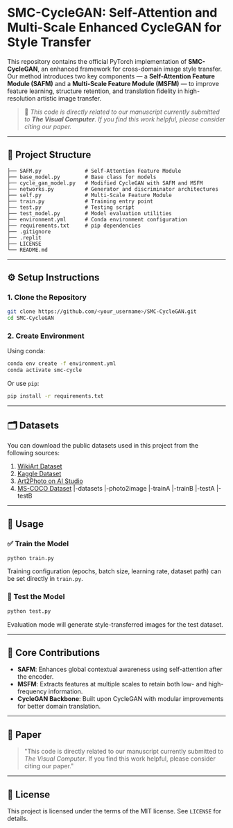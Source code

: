 
# SMC-CycleGAN: Self-Attention and Multi-Scale Enhanced CycleGAN for Style Transfer

This repository contains the official PyTorch implementation of **SMC-CycleGAN**, an enhanced framework for cross-domain image style transfer. Our method introduces two key components — a **Self-Attention Feature Module (SAFM)** and a **Multi-Scale Feature Module (MSFM)** — to improve feature learning, structure retention, and translation fidelity in high-resolution artistic image transfer.

> 📝 *This code is directly related to our manuscript currently submitted to* ***The Visual Computer***. *If you find this work helpful, please consider citing our paper.*

---

## 📁 Project Structure

```
├── SAFM.py              # Self-Attention Feature Module
├── base_model.py        # Base class for models
├── cycle_gan_model.py   # Modified CycleGAN with SAFM and MSFM
├── networks.py          # Generator and discriminator architectures
├── self.py              # Multi-Scale Feature Module
├── train.py             # Training entry point
├── test.py              # Testing script
├── test_model.py        # Model evaluation utilities
├── environment.yml      # Conda environment configuration
├── requirements.txt     # pip dependencies
├── .gitignore
├── .replit
├── LICENSE
└── README.md
```
  
---

## ⚙️ Setup Instructions

### 1. Clone the Repository

```bash
git clone https://github.com/<your_username>/SMC-CycleGAN.git
cd SMC-CycleGAN
```

### 2. Create Environment

Using conda:

```bash
conda env create -f environment.yml
conda activate smc-cycle
```

Or use `pip`:

```bash
pip install -r requirements.txt
```

---


## 🗂️ Datasets

You can download the public datasets used in this project from the following sources:

1. [WikiArt Dataset](https://www.wikiart.org/)
2. [Kaggle Dataset](https://www.kaggle.com/)
3. [Art2Photo on AI Studio](https://aistudio.baidu.com/global/search?keyword=art2photo&tab=ALL)
4. [MS-COCO Dataset](https://paperswithcode.com/dataset/coco)
|-datasets
  |-photo2image
    |-trainA
    |-trainB
    |-testA
    |-testB
---

## 🚀 Usage

### ✅ Train the Model

```bash
python train.py
```

Training configuration (epochs, batch size, learning rate, dataset path) can be set directly in `train.py`.

### 🧪 Test the Model

```bash
python test.py
```

Evaluation mode will generate style-transferred images for the test dataset.

---

## 🧠 Core Contributions

- **SAFM**: Enhances global contextual awareness using self-attention after the encoder.
- **MSFM**: Extracts features at multiple scales to retain both low- and high-frequency information.
- **CycleGAN Backbone**: Built upon CycleGAN with modular improvements for better domain translation.

---

## 📄 Paper

> "This code is directly related to our manuscript currently submitted to *The Visual Computer*. If you find this work helpful, please consider citing our paper."


---

## 📜 License

This project is licensed under the terms of the MIT license. See `LICENSE` for details.
